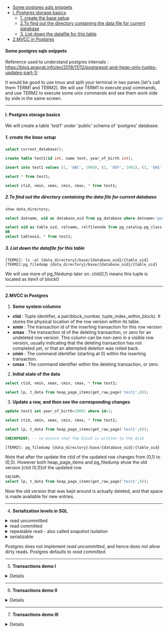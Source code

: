 - [Some postgres sqls snippets](####%20Some%20postgres%20sqls%20snippets)
- [I. Postgres storage basics](####%20I.%20Postgres%20storage%20basics)
  * [1. create the base setup](#sub-heading)
  * [2.To find out the directory containing the data file for current database](#sub-heading)
  * [3. List down the datafile for this table](#sub-heading)
- [2.MVCC in Postgres](#heading)

#### Some postgres sqls snippets

Reference used to understand postgres internals : https://blog.anayrat.info/en/2018/11/12/postgresql-and-heap-only-tuples-updates-part-1/

It would be good to use tmux and split your terminal in two panes [let's call them TERM1 and TERM2]. We will use TERM1 to execute psql commands, and use TERM2 to execute some unix commands and see them work side by side in the same screen.

------------------------------------------------------------------------------------------------------------------------------------------------------------
#### I. Postgres storage basics
We will create a table 'test1' under 'public' schema of 'postgres' database.

##### 1. create the base setup
```sql
select current_database();

create table test1(id int, name text, year_of_birth int);

insert into test1 values (1, 'ABC', 1900), (2, 'DEF', 1901), (3, 'GHI', 1902), (4, 'JKL', 1903);

select * from test1;

select ctid, xmin, xmax, cmin, cmax, * from test1;
```

##### 2.To find out the directory containing the data file for current database
```sql
show data_directory;

select datname, oid as database_oid from pg_database where datname='postgres';

select oid as table_oid, relname, relfilenode from pg_catalog.pg_class where relname='test1';
OR
select tableoid, * from test1;
```

##### 3. List down the datafile for this table
```
[TERM2]: ls -al {data_directory}/base/{database_oid}/{table_oid}
[TERM2]:pg_filedump {data_directory}/base/{database_oid}/{table_oid}
```
We will use more of pg_filedump later on.
ctid(0,1) means this tuple is located as item1 of block0

------------------------------------------------------------------------------------------------------------------------------------------------------------
#### 2.MVCC in Postgres
1. **Some system columns**
 - **ctid** : Tuple identifier, a pair(block_number, tuple_index_within_block). It stores the physical location of the row version within its table.
 - **xmin** : The transaction id of the inserting transaction for this row version
 - **xmax** : The transaction id of the deleting transaction, or zero for an undeleted row version. This column can be non-zero in a visible row version, usually
          indicating that the deleting transaction has not completed yet, or that an attempted deletion was rolled back.
 - **cmin** : The command identifier (starting at 0) within the inserting transaction.
 - **cmax** : The command identifier within the deleting transaction, or zero.
 
2. **Initial state of the data**
```sql
select ctid, xmin, xmax, cmin, cmax, * from test1; 

select lp, t_data from heap_page_items(get_raw_page('test1',0));
```
3. **Update a row, and then see the corresponding changes**
```sql
update test1 set year_of_birth=20001 where id=1;

select ctid, xmin, xmax, cmin, cmax, * from test1; 

select lp, t_data from heap_page_items(get_raw_page('test1',0));

CHECKPOINT; -- to ensure that the block is written to the disk

[TERM2]: pg_filedump {data_directory}/base/{database_oid}/{table_oid}
```
Note that after the update the ctid of the updated row changes from (0,1) to (0,5). However both heap_page_items and pg_filedump show the old version [ctid (0,1)]of the updated row.
```sql
VACUUM;
select lp, t_data from heap_page_items(get_raw_page('test1',0));
```
Now the old version that was kept around is actually deleted, and that space is made available for new entries.

------------------------------------------------------------------------------------------------------------------------------------------------------------
4. **Serialization levels in SQL**   
<details>
 
 <summary> read uncommitted </summary>
</details>
<details>
 
 <summary> read committed </summary>
 
 |T1|T2|Comments|
 |--|--|--------|
 |```get X```| |finds X to be 2|
 | |```set X=3```| |
 |```get X```| |still finds X to be 2|
 | |```set Y=3```| |
 | |```COMMIT```| |
 |```get X```| |now finds X to be 3|
 
 It provides the following two guarantees:
 * *no dirty reads* : When reading from DB, you will only see data that has been committed. Transaction T1 - in the above example - first finds the value of X to be 2, and then finds the latest value 3 only after T2 has committed. Thus, within the same transaction it is possible for a transaction to find multiple values of an object [initially old value, and then new value], if read multiple times, but only after the updated value has been commited by other concurrent transactions. This can be implemented by keeping both the old and new values(or versions) around (MVCC - Multi Version Concurrency Control).
       
 * *no dirty writes* : When writing to DB, you will only overwrite data that has been committed. This can be implemented by taking a lock on each row.
</details>
<details>
 
 <summary> repeatable read - also called snapshot isolation </summary>
 
 In the example above for *read committed*, transaction T1 was able to read values of an object that keep getting updated by other transactions, as and when the other transactions commit. In snapshot isolation, the idea is that each transaction reads from a consistent snapshot of the database - i.e. the transaction only sees that state of the DB that was in committed state when this transaction started. Even if the data is subsequently changed and committed by other transactions, each transaction sees only the old data from that particular point in time.
</details>
<details>
 
 <summary> serializable </summary>
 
It guarantees that even though transactions may execute in parallel, the end result is the same as if they had executed one at a time - *serially* - without any concurrency. Three techniques that are mostly used to implement serializability in Databases are :    
  * literally executing transactions in serial order : execute only one transaction at a time, in serial order, on a single thread.
  * Two Phase Locking (2PL)
  * Optimistic concurrency control techniques such as Serializable Snapshot Isolation (SSI)
  
</details>

Postgres does not implement *read uncommitted*, and hence does not allow dirty reads.
Postgres defaults to *read committed*.

------------------------------------------------------------------------------------------------------------------------------------------------------------
5. **Transactions demo I**
<details>
 
**Question : How is the uncommitted change in one transaction T1, not visible to another transaction T2, even though the underlying data store is the same ?**
```
--[TERM1]
drop table if exists txn_demo;
CREATE TABLE txn_demo(id INT PRIMARY KEY, val INT NOT NULL);
INSERT INTO txn_demo values (1, 100),(2,200);
```
SHOW TRANSACTION ISOLATION LEVEL; --  if you want to check the current transaction isolation level

| TERMINAL-1| TERMINAL-2|Comments|
|-----------|-----------|--------|
|``` BEGIN TRANSACTION ISOLATION LEVEL READ COMMITTED;```|| though default is read committed, still explicitly setting it for clarity|
|``` SELECT xmin, xmax, * from txn_demo where id=1;```||xmin, xmax are like our tt_begin, tt_end columns that we have in our temporal tables, only these are implicit|
|``` select txid_current();```||Shows the current txn_id(say T1) which will be assigned to next transaction|
|``` update txn_demo set val=val+1 where id = 1;```|||
|``` SELECT xmin, xmax,ctid, * from txn_demo where id=1;```||xmin here would be T1|
||``` SELECT xmin, xmax, * from txn_demo where id=1;```|xmax here would be T1, but we would be seeing the older version as new update is yet to be committed.|
|``` commit;```| | |
| |``` SELECT xmin, xmax, * from txn_demo where id=1;```| Now I see the latest version, since the first transaction committed.|

</details>

------------------------------------------------------------------------------------------------------------------------------------------------------------
6. **Transactions demo II**
<details>
 
```
--[TERM1]
drop table if exists txn_demo;
CREATE TABLE txn_demo(id INT PRIMARY KEY, val INT NOT NULL);
INSERT INTO txn_demo values (1, 100),(2,200);
```

| TERMINAL-1| TERMINAL-2|Comments|
|-----------|-----------|--------|
|```select xmin, xmax, ctid, * from txn_demo;``` |||
||```select xmin, xmax, ctid, * from txn_demo;``` ||
|```BEGIN TRANSACTION ISOLATION LEVEL READ COMMITTED;```|||
||```BEGIN TRANSACTION ISOLATION LEVEL READ COMMITTED;```||
|```UPDATE txn_demo set val = val+1 where id=1;```|||
|```select xmin, xmax, ctid, * from txn_demo;```|||
||```UPDATE txn_demo set val = val+1 where id=1;```||
|```COMMIT;```|||
||```select xmin, xmax, ctid, * from txn_demo;```||
||```COMMIT;```||

</details>

------------------------------------------------------------------------------------------------------------------------------------------------------------
7. **Transactions demo III**
<details>
 
```
--[TERM1]
drop table if exists txn_demo;
CREATE TABLE txn_demo(id INT PRIMARY KEY, val INT NOT NULL);
INSERT INTO txn_demo values (1, 100),(2,200);
```

| TERMINAL-1| TERMINAL-2|Comments|
|-----------|-----------|--------|
|```BEGIN TRANSACTION ISOLATION LEVEL SERIALIZABLE;```|||
||```BEGIN TRANSACTION ISOLATION LEVEL SERIALIZABLE;```||
|```select txid_current();```|||
||```select txid_current();```||
|``` update txn_demo set val=val+1 where id = 1;```|||
|```select xmin, xmax, ctid, * from txn_demo where id = 1;```|||
||```select xmin, xmax, ctid, * from txn_demo where id = 1;```||
||``` update txn_demo set val=val+1 where id = 1;```|The query in terminal 2 is going to stall. What happens if we commit in Term1?|
|```COMMIT;```|||

</details>
